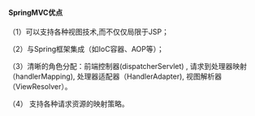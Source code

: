 #### SpringMVC优点

（1）可以支持各种视图技术,而不仅仅局限于JSP；

（2）与Spring框架集成（如IoC容器、AOP等）；

（3）清晰的角色分配：前端控制器(dispatcherServlet) , 请求到处理器映射（handlerMapping), 处理器适配器（HandlerAdapter), 视图解析器（ViewResolver）。

（4） 支持各种请求资源的映射策略。